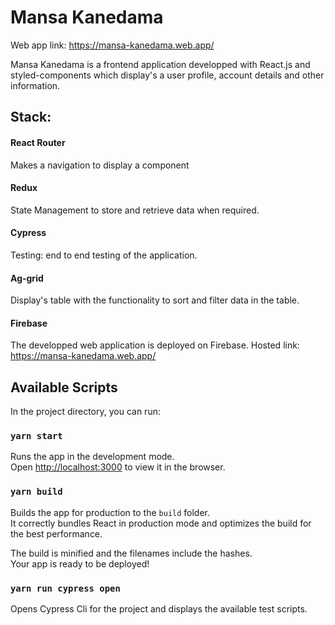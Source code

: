 # Mansa Kanedama

Web app link: https://mansa-kanedama.web.app/

Mansa Kanedama is a frontend application developped with React.js and styled-components which display's a user profile, account details and other information.

## Stack:

#### React Router

Makes a navigation to display a component

#### Redux

State Management to store and retrieve data when required.

#### Cypress

Testing: end to end testing of the application.

#### Ag-grid

Display's table with the functionality to sort and filter data in the table.

#### Firebase

The developped web application is deployed on Firebase.
Hosted link: https://mansa-kanedama.web.app/

## Available Scripts

In the project directory, you can run:

### `yarn start`

Runs the app in the development mode.\
Open [http://localhost:3000](http://localhost:3000) to view it in the browser.

### `yarn build`

Builds the app for production to the `build` folder.\
It correctly bundles React in production mode and optimizes the build for the best performance.

The build is minified and the filenames include the hashes.\
Your app is ready to be deployed!

### `yarn run cypress open`

Opens Cypress Cli for the project and displays the available test scripts.
